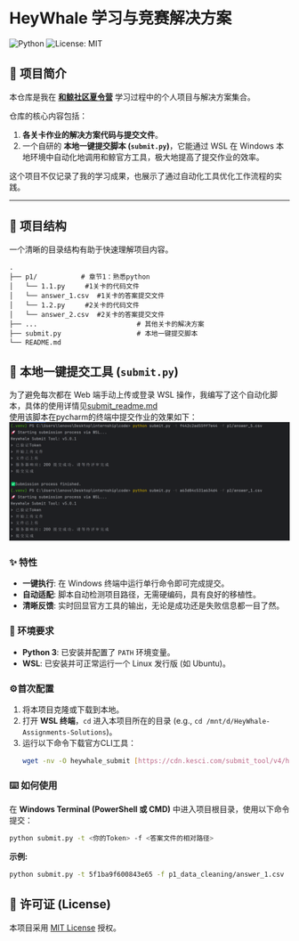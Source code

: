 # HeyWhale 学习与竞赛解决方案

![Python](https://img.shields.io/badge/Python-3.8+-blue.svg)
![License: MIT](https://img.shields.io/badge/License-MIT-yellow.svg)

## 📖 项目简介

本仓库是我在 **[和鲸社区夏令营](https://www.heywhale.com/landing/2025summercamp)** 学习过程中的个人项目与解决方案集合。

仓库的核心内容包括：
1.  **各关卡作业的解决方案代码与提交文件**。
2.  一个自研的 **本地一键提交脚本 (`submit.py`)**，它能通过 WSL 在 Windows 本地环境中自动化地调用和鲸官方工具，极大地提高了提交作业的效率。

这个项目不仅记录了我的学习成果，也展示了通过自动化工具优化工作流程的实践。

---

## 📂 项目结构

一个清晰的目录结构有助于快速理解项目内容。

```
.
├── p1/           # 章节1：熟悉python
│   └── 1.1.py     #1关卡的代码文件
│   └── answer_1.csv  #1关卡的答案提交文件
│   └── 1.2.py     #2关卡的代码文件
│   └── answer_2.csv  #2关卡的答案提交文件
├── ...                         # 其他关卡的解决方案
├── submit.py                   # 本地一键提交脚本
└── README.md                   
```

## 🚀 本地一键提交工具 (`submit.py`)

为了避免每次都在 Web 端手动上传或登录 WSL 操作，我编写了这个自动化脚本，具体的使用详情见[submit_readme.md](./submit_readme.md)   
使用该脚本在pycharm的终端中提交作业的效果如下：
![使用效果](./assets/usecase.png)

### ✨ 特性
* **一键执行**: 在 Windows 终端中运行单行命令即可完成提交。
* **自动适配**: 脚本自动检测项目路径，无需硬编码，具有良好的移植性。
* **清晰反馈**: 实时回显官方工具的输出，无论是成功还是失败信息都一目了然。

### 🔧 环境要求
* **Python 3**: 已安装并配置了 `PATH` 环境变量。
* **WSL**: 已安装并可正常运行一个 Linux 发行版 (如 Ubuntu)。

### ⚙️首次配置
1.  将本项目克隆或下载到本地。
2.  打开 **WSL 终端**，`cd` 进入本项目所在的目录 (e.g., `cd /mnt/d/HeyWhale-Assignments-Solutions`)。
3.  运行以下命令下载官方CLI工具：
    ```bash
    wget -nv -O heywhale_submit [https://cdn.kesci.com/submit_tool/v4/heywhale_submit](https://cdn.kesci.com/submit_tool/v4/heywhale_submit) && chmod +x heywhale_submit
    ```

### ⌨️ 如何使用
在 **Windows Terminal (PowerShell 或 CMD)** 中进入项目根目录，使用以下命令提交：
```bash
python submit.py -t <你的Token> -f <答案文件的相对路径>
```
**示例:**
```bash
python submit.py -t 5f1ba9f600843e65 -f p1_data_cleaning/answer_1.csv
```

## 📄 许可证 (License)

本项目采用 [MIT License](https://opensource.org/licenses/MIT) 授权。
